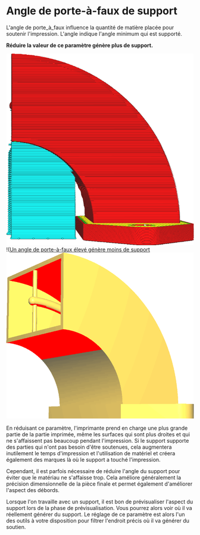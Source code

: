 Angle de porte-à-faux de support
===

L'angle de porte_à_faux influence la quantité de matière placée pour soutenir l'impression. L'angle indique l'angle minimum qui est supporté.

**Réduire la valeur de ce paramètre génère plus de support.**

![Un angle de porte-à-faux faible génère plus de support](../../../articles/images/support_angle_low.png)
!([Un angle de porte-à-faux élevé génère moins de support](../../../articles/images/support_angle_high.png)
![Les zones prises en charge sont indiquées en rouge](../../../articles/images/support_angle_prepare_mode.png)

En réduisant ce paramètre, l'imprimante prend en charge une plus grande partie de la partie imprimée, même les surfaces qui sont plus droites et qui ne s'affaissent pas beaucoup pendant l'impression. Si le support supporte des parties qui n'ont pas besoin d'être soutenues, cela augmentera inutilement le temps d'impression et l'utilisation de matériel et créera également des marques là où le support a touché l'impression.

Cependant, il est parfois nécessaire de réduire l'angle du support pour éviter que le matériau ne s'affaisse trop. Cela améliore généralement la précision dimensionnelle de la pièce finale et permet également d'améliorer l'aspect des débords.

Lorsque l'on travaille avec un support, il est bon de prévisualiser l'aspect du support lors de la phase de prévisualisation. Vous pourrez alors voir où il va réellement générer du support. Le réglage de ce paramètre est alors l'un des outils à votre disposition pour filtrer l'endroit précis où il va générer du soutien.

